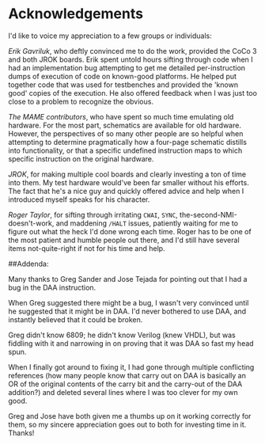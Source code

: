 # Acknowledgements

I'd like to voice my appreciation to a few groups or individuals:

*Erik Gavriluk*, who deftly convinced me to do the work, provided the CoCo 3 and both JROK boards.  Erik spent untold hours sifting through code when I had an implementation bug attempting to get me detailed per-instruction dumps of execution of code on known-good platforms.  He helped put together code that was used for testbenches and provided the 'known good' copies of the execution.  He also offered feedback when I was just too close to a problem to recognize the obvious.

*The MAME contributors*, who have spent so much time emulating old hardware.  For the most part, schematics are available for old hardware.  However, the perspectives of so many other people are so helpful when attempting to determine pragmatically how a four-page schematic distills into functionality, or that a specific undefined instruction maps to which specific instruction on the original hardware.

*JROK*, for making multiple cool boards and clearly investing a ton of time into them.  My test hardware would've been far smaller without his efforts.  The fact that he's a nice guy and quickly offered advice and help when I introduced myself speaks for his character.

*Roger Taylor*, for sifting through irritating `CWAI`, `SYNC`, the-second-NMI-doesn't-work, and maddening `/HALT` issues, patiently waiting for me to figure out what the heck I'd done wrong each time.  Roger has to be one of the most patient and humble people out there, and I'd still have several items not-quite-right if not for his time and help.

##Addenda:

Many thanks to Greg Sander and Jose Tejada for pointing out that I had a bug in the DAA instruction.

When Greg suggested there might be a bug, I wasn't very convinced until he suggested that it might be in DAA.  I'd never bothered to use DAA, and instantly believed that it could be broken.  

Greg didn't know 6809; he didn't know Verilog (knew VHDL), but was fiddling with it and narrowing in on proving that it was DAA so fast my head spun.

When I finally got around to fixing it, I had gone through multiple conflicting references (how many people know that carry out on DAA is basically an OR of the original contents of the carry bit and the carry-out of the DAA addition?) and deleted several lines where I was too clever for my own good.

Greg and Jose have both given me a thumbs up on it working correctly for them, so my sincere appreciation goes out to both for investing time in it.  Thanks!







